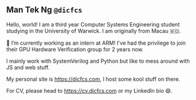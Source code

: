 ## Man Tek Ng `@dicfcs`

Hello, world! I am a third year Computer Systems Engineering student studying in the University of Warwick. I am originally from Macau 🇲🇴.

🔭 I’m currently working as an intern at ARM! I've had the privilege to join their GPU Hardware Verification group for 2 years now.

I mainly work with SystemVerilog and Python but like to mess around with JS and web stuff.

My personal site is https://dicfcs.com, I host some kool stuff on there.

For CV, please head to https://cv.dicfcs.com or my LinkedIn bio 😄.

<!--
**dicfcs/dicfcs** is a ✨ _special_ ✨ repository because its `README.md` (this file) appears on your GitHub profile.

Here are some ideas to get you started:

- 🔭 I’m currently working on ...
- 🌱 I’m currently learning ...
- 👯 I’m looking to collaborate on ...
- 🤔 I’m looking for help with ...
- 💬 Ask me about ...
- 📫 How to reach me: ...
- 😄 Pronouns: ...
- ⚡ Fun fact: ...
-->
